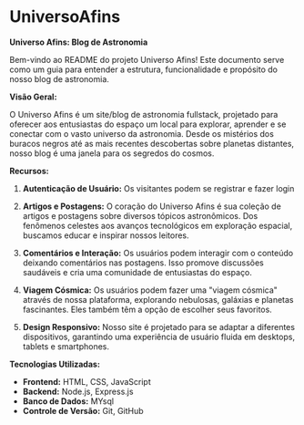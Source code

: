 # UniversoAfins
**Universo Afins: Blog de Astronomia**

Bem-vindo ao README do projeto Universo Afins! Este documento serve como um guia para entender a estrutura, funcionalidade e propósito do nosso blog de astronomia.

**Visão Geral:**

O Universo Afins é um site/blog de astronomia fullstack, projetado para oferecer aos entusiastas do espaço um local para explorar, aprender e se conectar com o vasto universo da astronomia. Desde os mistérios dos buracos negros até as mais recentes descobertas sobre planetas distantes, nosso blog é uma janela para os segredos do cosmos.

**Recursos:**

1. **Autenticação de Usuário:** Os visitantes podem se registrar e fazer login

2. **Artigos e Postagens:** O coração do Universo Afins é sua coleção de artigos e postagens sobre diversos tópicos astronômicos. Dos fenômenos celestes aos avanços tecnológicos em exploração espacial, buscamos educar e inspirar nossos leitores.

3. **Comentários e Interação:** Os usuários podem interagir com o conteúdo deixando comentários nas postagens. Isso promove discussões saudáveis e cria uma comunidade de entusiastas do espaço.

4. **Viagem Cósmica:** Os usuários podem fazer uma "viagem cósmica" através de nossa plataforma, explorando nebulosas, galáxias e planetas fascinantes. Eles também têm a opção de escolher seus favoritos.

6. **Design Responsivo:** Nosso site é projetado para se adaptar a diferentes dispositivos, garantindo uma experiência de usuário fluida em desktops, tablets e smartphones.

**Tecnologias Utilizadas:**

- **Frontend:** HTML, CSS, JavaScript
- **Backend:** Node.js, Express.js
- **Banco de Dados:** MYsql
- **Controle de Versão:** Git, GitHub

